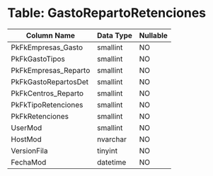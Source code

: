 # Table: GastoRepartoRetenciones

| Column Name | Data Type | Nullable |
|-------------|-----------|----------|
| PkFkEmpresas_Gasto | smallint | NO |
| PkFkGastoTipos | smallint | NO |
| PkFkEmpresas_Reparto | smallint | NO |
| PkFkGastoRepartosDet | smallint | NO |
| PkFkCentros_Reparto | smallint | NO |
| PkFkTipoRetenciones | smallint | NO |
| PkFkRetenciones | smallint | NO |
| UserMod | smallint | NO |
| HostMod | nvarchar | NO |
| VersionFila | tinyint | NO |
| FechaMod | datetime | NO |

